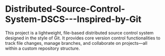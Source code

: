 # Distributed-Source-Control-System-DSCS---Inspired-by-Git
This project is a lightweight, file-based distributed source control system designed in the style of Git. It provides core version control functionalities to track file changes, manage branches, and collaborate on projects—all within a custom repository structure.
